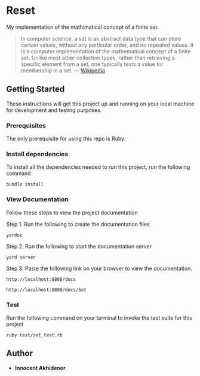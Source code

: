 # Reset

My implementation of the mathimatical concept of a finite set.

> In computer science, a set is an abstract data type that can store certain
> values, without any particular order, and no repeated values. It is a
> computer implementation of the mathematical concept of a finite set. Unlike
> most other collection types, rather than retrieving a specific element from a
> set, one typically tests a value for membership in a set.
> — [Wikipedia](https://en.wikipedia.org/wiki/Set_(abstract_data_type))

## Getting Started

These instructions will get this project up and running on your local machine for development and testing purposes.

### Prerequisites
The only prerequisite for using this repo is Ruby.

### Install dependencies
To install all the dependencies needed to run this project, run the following command
 
```
bundle install
```

### View Documentation
Follow these steps to view the project documentation

Step 1.
Run the following to create the documentation files

```
yardoc
```

Step 2.
Run the following to start the documentation server

```
yard server
```

Step 3.
Paste the following link on your browser to view the documentation.

```
http://localhost:8808/docs
```

```
http://localhost:8808/docs/Set
```


### Test
Run the following command on your terminal to invoke the test suite for this project

```
ruby test/set_test.rb
```

## Author

* **Innocent Akhidenor**
